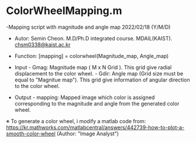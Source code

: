 # ColorWheelMapping.m
-Mapping script with magnitude and angle map
2022/02/18 (Y/M/D)

- Autor:  Semin Cheon. M.D/Ph.D integrated course. MDAIL(KAIST).
          chsm0338@kaist.ac.kr
- Function:
        [mapping] = colorwheel(Magnitude_map, Angle_map)
        
- Input - Gmag: Magnitude map ( M x N Grid ). This grid give
      radial displacement to the color wheel.
      - Gdir: Angle map (Grid size must be equal to "Magnitue map").
      This grid give information of angular direction to the color wheel.

- Output - mapping: Mapped image which color is assigned corresponding to
the magnitude and angle from the generated color wheel.

※ To generate a color wheel, i modify a matlab code from:
https://kr.mathworks.com/matlabcentral/answers/442739-how-to-plot-a-smooth-color-wheel
(Author: "Image Analyst") 
